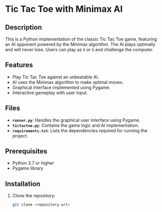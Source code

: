 # Tic Tac Toe with Minimax AI

## Description
This is a Python implementation of the classic Tic Tac Toe game, featuring an AI opponent powered by the Minimax algorithm. The AI plays optimally and will never lose. Users can play as `X` or `O` and challenge the computer.

## Features
- Play Tic Tac Toe against an unbeatable AI.
- AI uses the Minimax algorithm to make optimal moves.
- Graphical interface implemented using Pygame.
- Interactive gameplay with user input.

## Files
- **`runner.py`**: Handles the graphical user interface using Pygame.
- **`tictactoe.py`**: Contains the game logic and AI implementation.
- **`requirements.txt`**: Lists the dependencies required for running the project.

## Prerequisites
- Python 3.7 or higher
- Pygame library

## Installation
1. Clone the repository:
   ```bash
   git clone <repository-url>
